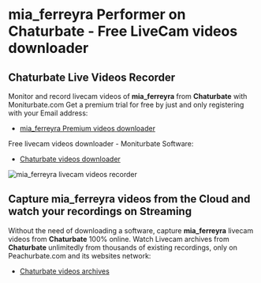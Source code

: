 # mia_ferreyra Performer on Chaturbate - Free LiveCam videos downloader

## Chaturbate Live Videos Recorder

Monitor and record livecam videos of **mia_ferreyra** from **Chaturbate** with Moniturbate.com
Get a premium trial for free by just and only registering with your Email address:
* [mia_ferreyra Premium videos downloader](https://moniturbate.com/request-demo-licence-key.html)

Free livecam videos downloader - Moniturbate Software:
* [Chaturbate videos downloader](https://moniturbate.com/moniturbate-download-software.html)

![mia_ferreyra livecam videos recorder](https://peachurnet.com/templates/moniturbate-software.png)


## Capture mia_ferreyra videos from the Cloud and watch your recordings on Streaming

Without the need of downloading a software, capture **mia_ferreyra** livecam videos from **Chaturbate** 100% online.
Watch Livecam archives from **Chaturbate** unlimitedly from thousands of existing recordings, only on Peachurbate.com and its websites network:
* [Chaturbate videos archives](https://peachurnet.com/)